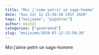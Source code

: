 ```yaml
---
title: "Moi j’aime petrir un sage-homme"
date: "Sun Jul 12 23:50:38 CEST 2020"
tags: ["moijaime", "pipotron"]
author: m1ch3l
categories: ["generated"]
slug: "moijaime/2020-07-12-23:50:38"
---
```


Moi j’aime petrir un sage-homme
